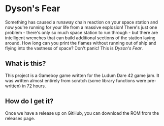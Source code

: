 # Dyson's Fear

Something has caused a runaway chain reaction on your space station and now you're running for your life from a massive explosion! There's just one problem - there's only so much space station to run through - but there are intelligent wrenches that can build additional sections of the station laying around. How long can you print the flames without running out of ship and flying into the vastness of space? Don't panic! This is *Dyson's Fear*.

## What is this?

This project is a Gameboy game written for the Ludum Dare 42 game jam. It was written almost entirely from scratch (some library functions were pre-written) in 72 hours.

## How do I get it?

Once we have a release up on GitHub, you can download the ROM from the releases page.
